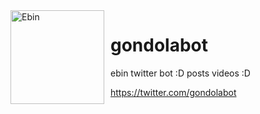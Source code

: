 <img width="150" height="150" align="left" style="float: left; margin: 0 10px 0 0;" alt="Ebin" src="https://raw.githubusercontent.com/x-t/ebin-dos/master/spurdo.png">

# gondolabot
ebin twitter bot :D posts videos  :D

https://twitter.com/gondolabot

